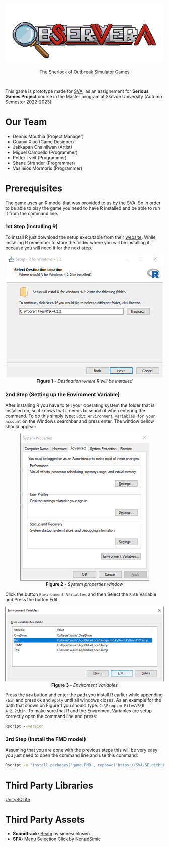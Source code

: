 ![SVARM](Resources/Branding/Logo.png)
<p align="center">
    The Sherlock of Outbreak Simulator Games
</p>

<br>

This game is prototype made for [SVA](https://www.sva.se/), as an assignement for **Serious Games Project** course in the Master program at Skövde University (Autumn Semester 2022-2023).

# Our Team

* Dennis Mbuthia (Project Manager)
* Guanyi Xiao (Game Designer)
* Jakkapan Chainilwan (Artist)
* Miguel Campello (Programmer)
* Petter Tveit (Programmer)
* Shane Strander (Programmer)
* Vasileios Mormoris (Programmer)

# Prerequisites

The game uses an R model that was provided to us by the SVA. So in order to be able to play the game you need to have R installed and be able to run it from the command line.

### **1st Step (Installing R)**
To install R just download the setup executable from their [website](https://cran.r-project.org/bin/windows/base/). While installing R remember to store the folder where you will be installing it, because you will need it for the next step.

<p align="center">
    <img src="Resources/DestinationForR.png"/><br>
    <b>Figure 1</b> - <i>Destination where R will be installed</i>
</p>

### **2nd Step (Setting up the Enviroment Variable)**

After installing R you have to tell your operating system the folder that is installed on, so it knows that it needs to search it when entering the command. To do this simply type: `Edit environment variables for your account` on the Windows searchbar and press enter. The window bellow should appear:

<p align="center">
    <img src="Resources/SystemProperties.png"/><br>
    <b>Figure 2</b> - <i>System properties window</i>
</p>

Click the button `Environment Variables` and then Select the `Path` Variable and Press the button Edit:

<p align="center">
    <img src="Resources/EnvironmentVariables.png"/><br>
    <b>Figure 3</b> - <i>Enviroment Variables</i>
</p>

Press the `New` button and enter the path you install R earlier while appending `\bin` and press `Ok` and `Apply` until all windows closes. As an example for the path that shows on Figure 1 you should type: `C:\Program Files\R\R-4.2.2\bin`. To make sure that R and the Enviroment Variables are setup correctly open the command line and press:
```cmd
Rscript --version
```

### 3rd Step (Install the FMD model)

Assuming that you are done with the previous steps this will be very easy you just need to open the command line and use this command:

```cmd
Rscript -e "install.packages('game.FMD', repos=c('https://SVA-SE.github.io/game.FMD', 'https://cloud.r-project.org/'))"
```

# Third Party Libraries

[UnitySQLite](https://github.com/coryleach/UnitySQLite)

# Third Party Assets

* **Soundtrack:** [Beam](https://pixabay.com/es/music/video-juegos-sinnesloschen-beam-117362/) by sinneschlösen<br>
* **SFX:** [Menu Selection Click](https://opengameart.org/content/menu-selection-click) by NenadSimic